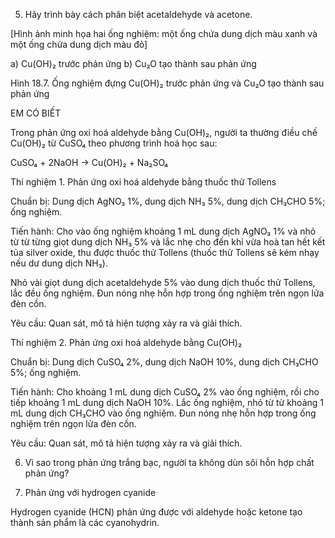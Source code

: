 5. Hãy trình bày cách phân biệt acetaldehyde và acetone.

[Hình ảnh minh họa hai ống nghiệm: một ống chứa dung dịch màu xanh và một ống chứa dung dịch màu đỏ]

a) Cu(OH)₂ trước phản ứng    b) Cu₂O tạo thành sau phản ứng

Hình 18.7. Ống nghiệm đựng Cu(OH)₂ trước phản ứng và Cu₂O tạo thành sau phản ứng

EM CÓ BIẾT

Trong phản ứng oxi hoá aldehyde bằng Cu(OH)₂, người ta thường điều chế Cu(OH)₂ từ CuSO₄ theo phương trình hoá học sau:

CuSO₄ + 2NaOH → Cu(OH)₂ + Na₂SO₄

Thí nghiệm 1. Phản ứng oxi hoá aldehyde bằng thuốc thử Tollens

Chuẩn bị: Dung dịch AgNO₃ 1%, dung dịch NH₃ 5%, dung dịch CH₃CHO 5%; ống nghiệm.

Tiến hành: Cho vào ống nghiệm khoảng 1 mL dung dịch AgNO₃ 1% và nhỏ từ từ từng giọt dung dịch NH₃ 5% và lắc nhẹ cho đến khi vừa hoà tan hết kết tủa silver oxide, thu được thuốc thử Tollens (thuốc thử Tollens sẽ kém nhạy nếu dư dung dịch NH₃).

Nhỏ vài giọt dung dịch acetaldehyde 5% vào dung dịch thuốc thử Tollens, lắc đều ống nghiệm. Đun nóng nhẹ hỗn hợp trong ống nghiệm trên ngọn lửa đèn cồn.

Yêu cầu: Quan sát, mô tả hiện tượng xảy ra và giải thích.

Thí nghiệm 2. Phản ứng oxi hoá aldehyde bằng Cu(OH)₂

Chuẩn bị: Dung dịch CuSO₄ 2%, dung dịch NaOH 10%, dung dịch CH₃CHO 5%; ống nghiệm.

Tiến hành: Cho khoảng 1 mL dung dịch CuSO₄ 2% vào ống nghiệm, rồi cho tiếp khoảng 1 mL dung dịch NaOH 10%. Lắc ống nghiệm, nhỏ từ từ khoảng 1 mL dung dịch CH₃CHO vào ống nghiệm. Đun nóng nhẹ hỗn hợp trong ống nghiệm trên ngọn lửa đèn cồn.

Yêu cầu: Quan sát, mô tả hiện tượng xảy ra và giải thích.

6. Vì sao trong phản ứng trắng bạc, người ta không dùn sôi hỗn hợp chất phản ứng?

3. Phản ứng với hydrogen cyanide

Hydrogen cyanide (HCN) phản ứng được với aldehyde hoặc ketone tạo thành sản phẩm là các cyanohydrin.